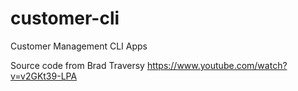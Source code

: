 # customer-cli
Customer Management CLI Apps

Source code from Brad Traversy https://www.youtube.com/watch?v=v2GKt39-LPA

